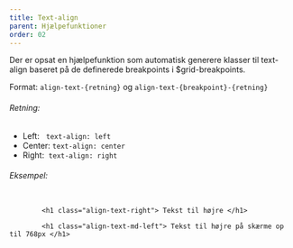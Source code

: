 ```yaml
---
title: Text-align
parent: Hjælpefunktioner
order: 02
---
```


<p>Der er opsat en hjælpefunktion som automatisk generere klasser til text-align baseret på de definerede breakpoints i $grid-breakpoints.</p>

Format: <code>align-text-{retning}</code> og <code>align-text-{breakpoint}-{retning}</code>

<h6 class="mb-0">Retning:</h6>
<ul>
    <li>Left:&nbsp;&nbsp;&nbsp;<code>text-align: left</code></li>
    <li>Center:&nbsp;<code>text-align: center</code></li>
    <li>Right:&nbsp;&nbsp;<code>text-align: right</code></li>
</ul>

<h6 class="mb-0">Eksempel:</h6>
<div class="code-highlight">
    <code>
        &lt;h1 class="align-text-right"&gt; Tekst til højre &lt;/h1&gt; <br>
        &lt;h1 class="align-text-md-left"&gt; Tekst til højre på skærme op til 768px &lt;/h1&gt;
    </code>
</div>
